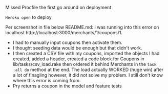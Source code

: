 Missed Procfile the first go around on deployment


`Heroku open` to deploy

Per screenshot in file below README.md: I was running into this error on localhost http://localhost:3000/merchants/1/coupons/1.
- I had to manually input coupons then activate them.
- I thought seeding data would be enough but that didn't work.
- I then created a CSV file with my coupons, imported the objects I had created, added a header, created a code block for Coupons in lib/tasks/csv_load.rake then ordered it behind Merchants in the `task :all do` method at the end.  The load actually WORKED (huge win) after a lot of finagling however, it did not solve my problem.  I still don't know where this error is coming from. 
- Pry returns a coupon in the model and feature tests